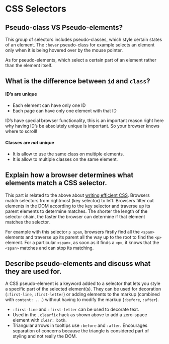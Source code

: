 # CSS Selectors

## Pseudo-class VS Pseudo-elements?

&#x20;This group of selectors includes pseudo-classes, which style certain states of an element. The `:hover` pseudo-class for example selects an element only when it is being hovered over by the mouse pointer.

As for pseudo-elements, which select a certain part of an element rather than the element itself.

## What is the difference between `id` and `class`?

#### ID’s are unique

* Each element can have only one ID
* Each page can have only one element with that ID

ID’s have special browser functionality, this is an important reason right here why having ID’s be absolutely unique is important. So your browser knows where to scroll!

#### Classes are _not_ unique

* It is allow to use the same class on multiple elements.
* It is allow to multiple classes on the same element.

## Explain how a browser determines what elements match a CSS selector.

This part is related to the above about [writing efficient CSS](https://github.com/yangshun/front-end-interview-handbook/blob/master/contents/en/css-questions.md#what-are-some-of-the-gotchas-for-writing-efficient-css). Browsers match selectors from rightmost (key selector) to left. Browsers filter out elements in the DOM according to the key selector and traverse up its parent elements to determine matches. The shorter the length of the selector chain, the faster the browser can determine if that element matches the selector.

For example with this selector `p span`, browsers firstly find all the `<span>` elements and traverse up its parent all the way up to the root to find the `<p>` element. For a particular `<span>`, as soon as it finds a `<p>`, it knows that the `<span>` matches and can stop its matching.

## Describe pseudo-elements and discuss what they are used for.

A CSS pseudo-element is a keyword added to a selector that lets you style a specific part of the selected element(s). They can be used for decoration (`:first-line`, `:first-letter`) or adding elements to the markup (combined with `content: ...`) without having to modify the markup (`:before`, `:after`).

* `:first-line` and `:first-letter` can be used to decorate text.
* Used in the `.clearfix` hack as shown above to add a zero-space element with `clear: both`.
* Triangular arrows in tooltips use `:before` and `:after`. Encourages separation of concerns because the triangle is considered part of styling and not really the DOM.
